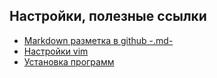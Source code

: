 Настройки, полезные ссылки
---
- [Markdown разметка в github -.md-](https://github.com/sandino/Markdown-Cheatsheet)
- [Настройки vim](./vim/vim.md)
- [Установка программ](./GLBAL/install/program.md)
